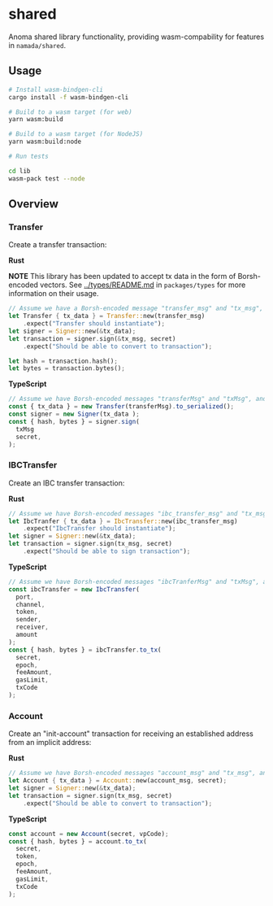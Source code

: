 # shared

Anoma shared library functionality, providing wasm-compability for features in `namada/shared`.

## Usage

```bash
# Install wasm-bindgen-cli
cargo install -f wasm-bindgen-cli

# Build to a wasm target (for web)
yarn wasm:build

# Build to a wasm target (for NodeJS)
yarn wasm:build:node

# Run tests

cd lib
wasm-pack test --node
```

## Overview

### Transfer

Create a transfer transaction:

**Rust**

**NOTE** This library has been updated to accept tx data in the form of Borsh-encoded vectors. See
[../types/README.md](README.md) in `packages/types` for more information on their usage.

```rust
// Assume we have a Borsh-encoded message "transfer_msg" and "tx_msg", and "secret" (String):
let Transfer { tx_data } = Transfer::new(transfer_msg)
    .expect("Transfer should instantiate");
let signer = Signer::new(&tx_data);
let transaction = signer.sign(&tx_msg, secret)
    .expect("Should be able to convert to transaction");

let hash = transaction.hash();
let bytes = transaction.bytes();
```

**TypeScript**

```typescript
// Assume we have Borsh-encoded messages "transferMsg" and "txMsg", and secret (string)
const { tx_data } = new Transfer(transferMsg).to_serialized();
const signer = new Signer(tx_data );
const { hash, bytes } = signer.sign(
  txMsg
  secret,
);
```

### IBCTransfer

Create an IBC transfer transaction:

**Rust**

```rust
// Assume we have Borsh-encoded messages "ibc_transfer_msg" and "tx_msg", and "secret" (String):
let IbcTranfer { tx_data } = IbcTransfer::new(ibc_transfer_msg)
    .expect("IbcTransfer should instantiate");
let signer = Signer::new(&tx_data);
let transaction = signer.sign(tx_msg, secret)
    .expect("Should be able to sign transaction");
```

**TypeScript**

```typescript
// Assume we have Borsh-encoded messages "ibcTranferMsg" and "txMsg", and "secret" (String):
const ibcTransfer = new IbcTransfer(
  port,
  channel,
  token,
  sender,
  receiver,
  amount
);
const { hash, bytes } = ibcTransfer.to_tx(
  secret,
  epoch,
  feeAmount,
  gasLimit,
  txCode
);
```

### Account

Create an "init-account" transaction for receiving an established address from an implicit address:

**Rust**

```rust
// Assume we have Borsh-encoded messages "account_msg" and "tx_msg", and "secret" (String):
let Account { tx_data } = Account::new(account_msg, secret);
let signer = Signer::new(&tx_data);
let transaction = signer.sign(tx_msg, secret)
    .expect("Should be able to convert to transaction");
```

**TypeScript**

```typescript
const account = new Account(secret, vpCode);
const { hash, bytes } = account.to_tx(
  secret,
  token,
  epoch,
  feeAmount,
  gasLimit,
  txCode
);
```
